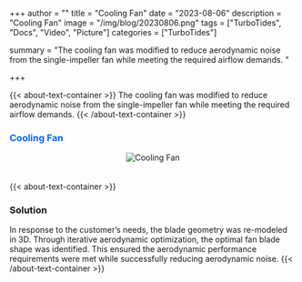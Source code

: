 +++
author = ""
title = "Cooling Fan"
date = "2023-08-06"
description = "Cooling Fan"
image = "/img/blog/20230806.png"
tags = ["TurboTides", "Docs", "Video", "Picture"]
categories = ["TurboTides"]

summary = "The cooling fan was modified to reduce aerodynamic noise from the single-impeller fan while meeting the required airflow demands. <!--more-->"

+++

{{< about-text-container >}}
The cooling fan was modified to reduce aerodynamic noise from the single-impeller fan while meeting the required airflow demands.
{{< /about-text-container >}}


<h3 style="color: #0066FF;">Cooling Fan</h3>
<div style="display: flex; justify-content: center;">
    <img src="/img/blog/case picture/幻灯片18.PNG" alt="Cooling Fan" style="margin-top: 0; margin-bottom: 1.4em; max-width: 100%;">
</div>


{{< about-text-container >}}
### Solution
In response to the customer’s needs, the blade geometry was re-modeled in 3D. Through iterative aerodynamic optimization, the optimal fan blade shape was identified. This ensured the aerodynamic performance requirements were met while successfully reducing aerodynamic noise.
{{< /about-text-container >}}
